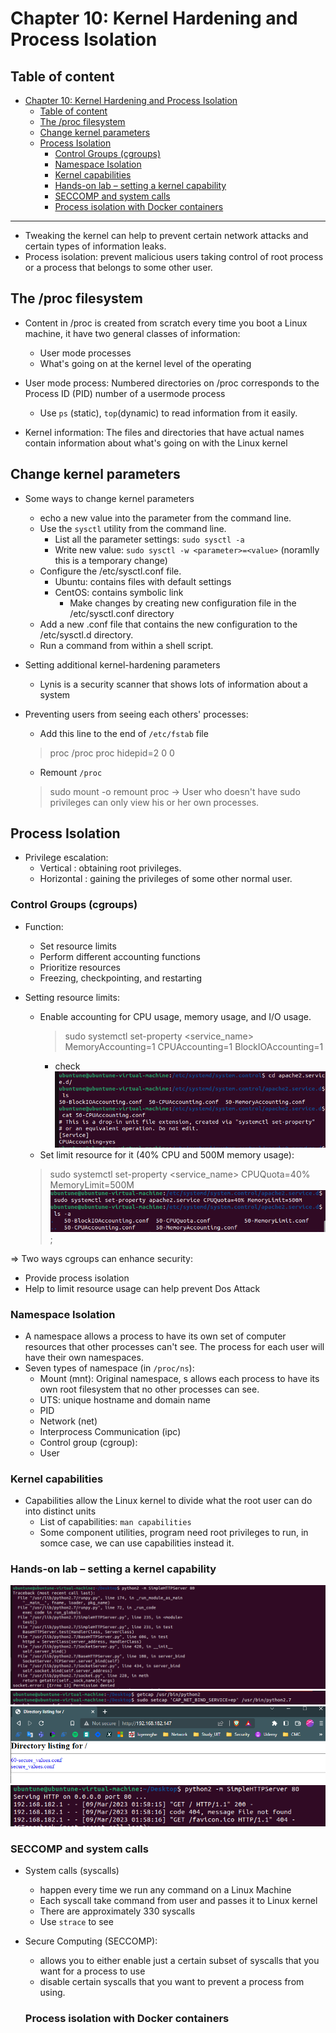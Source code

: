 # Chapter 10: Kernel Hardening and Process Isolation

## Table of content
- [Chapter 10: Kernel Hardening and Process Isolation](#chapter-10-kernel-hardening-and-process-isolation)
  - [Table of content](#table-of-content)
  - [The /proc filesystem](#the-proc-filesystem)
  - [Change kernel parameters](#change-kernel-parameters)
  - [Process Isolation](#process-isolation)
    - [Control Groups (cgroups)](#control-groups-cgroups)
    - [Namespace Isolation](#namespace-isolation)
    - [Kernel capabilities](#kernel-capabilities)
    - [Hands-on lab – setting a kernel capability](#hands-on-lab--setting-a-kernel-capability)
    - [SECCOMP and system calls](#seccomp-and-system-calls)
    - [Process isolation with Docker containers](#process-isolation-with-docker-containers)

-------------------

- Tweaking the kernel can help to prevent certain network attacks and certain types of information leaks.
- Process isolation: prevent malicious users taking control of root process or a process that belongs to some other user.

## The /proc filesystem
- Content in /proc is created from scratch  every time you boot a Linux machine, it have two general classes of information:
  - User mode processes
  - What's going on at the kernel level of the operating

- User mode process: 
  Numbered directories on /proc corresponds to the Process ID (PID) number of a usermode process
  - Use `ps` (static), `top`(dynamic) to read information from it easily.

- Kernel information:
  The files and directories that have actual names contain information about what's going on with the Linux kernel

## Change kernel parameters
- Some ways to change kernel parameters
  - echo a new value into the parameter from the command line.
  - Use the `sysctl` utility from the command line.
    - List all the parameter settings: `sudo sysctl -a`
    - Write new value: `sudo sysctl -w <parameter>=<value>` (noramlly this is a temporary change)
  - Configure the /etc/sysctl.conf file.
    - Ubuntu: contains files with default settings
    - CentOS: contains symbolic link
      - Make changes by creating new configuration file in the /etc/sysctl.conf directory
  - Add a new .conf file that contains the new configuration to the /etc/sysctl.d directory.
  - Run a command from within a shell script.

- Setting additional kernel-hardening parameters
  - Lynis is a security scanner that shows lots of information about a system

- Preventing users from seeing each others' processes:
  - Add this line to the end of `/etc/fstab` file
  > proc /proc proc hidepid=2 0 0
  - Remount `/proc`
  > sudo mount -o remount proc
  -> User who doesn't have sudo privileges can only view his or her own processes.


## Process Isolation

- Privilege escalation:
  - Vertical : obtaining root privileges.
  - Horizontal : gaining the privileges of some other normal user.

### Control Groups (cgroups)
- Function:
  - Set resource limits
  - Perform different accounting functions
  - Prioritize resources
  - Freezing, checkpointing, and restarting

- Setting resource limits:
  - Enable accounting for CPU usage, memory usage, and I/O usage.
    > sudo systemctl set-property <service_name> MemoryAccounting=1 CPUAccounting=1 BlockIOAccounting=1
    - check
      ![](IMG/2023-03-08-14-50-07.png)
  - Set limit resource for it (40% CPU and 500M memory usage): 
  > sudo systemctl set-property <service_name> CPUQuota=40% MemoryLimit=500M
      ![](IMG/2023-03-08-15-02-00.png);
    
=> Two ways cgroups can enhance security:
  - Provide process isolation
  - Help to limit resource usage can help prevent Dos Attack
  
### Namespace Isolation

- A namespace allows a process to have its own set of computer resources that other processes can't see. The process for each user will have their own namespaces. 
- Seven types of namespace (in `/proc/ns`):
  - Mount (mnt): Original namespace, s allows each process to have its own root filesystem that no other processes can see.
  - UTS: unique hostname and domain name
  - PID
  - Network (net)
  - Interprocess Communication (ipc)
  - Control group (cgroup):
  - User


### Kernel capabilities

- Capabilities allow the Linux kernel to divide what the root user can do into distinct units
  - List of capabilities: `man capabilities`
  - Some component utilities, program need root privileges to run, in somce case, we can use capabilities instead it.

### Hands-on lab – setting a kernel capability

![](IMG/2023-03-09-02-00-24.png)
![](IMG/2023-03-09-01-59-40.png)
![](IMG/2023-03-09-02-00-06.png)
![](IMG/2023-03-09-01-59-27.png)

### SECCOMP and system calls

- System calls (syscalls)
  - happen every time we run any command on a Linux Machine
  - Each syscall take command from user and passes it to Linux kernel
  - There are approximately 330 syscalls
  - Use `strace` to see

- Secure Computing (SECCOMP):
  - allows you to either enable just a certain subset of syscalls that you want for a process to use 
  - disable certain syscalls that you want to prevent a process from using.
  
  ### Process isolation with Docker containers
